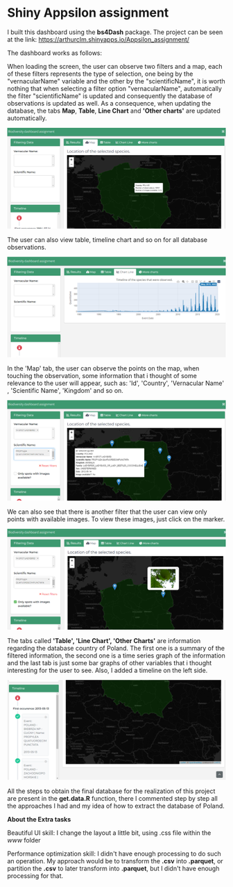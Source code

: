 # Shiny Appsilon assignment

I built this dashboard using the **bs4Dash** package. The project can be seen at the link: https://arthurclm.shinyapps.io/Appsilon_assignment/

The dashboard works as follows:

When loading the screen, the user can observe two filters and a map, each of these filters represents the type of selection, one being by the "vernacularName" variable and the other by the "scientificName", it is worth nothing that when selecting a filter option "vernacularName", automatically the filter "scientificName" is updated and consequently the database of observations is updated as well. As a consequence, when updating the database, the tabs **Map**, **Table**, **Line Chart** and **'Other charts'** are updated automatically.

![](images_tutorial/img1.png)

The user can also view table, timeline chart and so on for all database observations.

![](images_tutorial/img1_2.png)

In the 'Map' tab, the user can observe the points on the map, when touching the observation, some information that i thought of some relevance to the user will appear, such as: 'Id', 'Country', 'Vernacular Name' , 'Scientific Name', 'Kingdom' and so on.

![](images_tutorial/img2.png)

We can also see that there is another filter that the user can view only points with available images. To view these images, just click on the marker.

![](images_tutorial/img3.png)

The tabs called **'Table', 'Line Chart', 'Other Charts'** are information regarding the database country of Poland. The first one is a summary of the filtered information, the second one is a time series graph of the information and the last tab is just some bar graphs of other variables that i thought interesting for the user to see. Also, I added a timeline on the left side.

![](images_tutorial/img4.png)


All the steps to obtain the final database for the realization of this project are present in the **get.data.R** function, there I commented step by step all the approaches I had and my idea of how to extract the database of Poland.

**About the Extra tasks**

Beautiful UI skill: I change the layout a little bit, using .css file within the *www* folder

Performance optimization skill: I didn't have enough processing to do such an operation. My approach would be to transform the **.csv** into **.parquet**, or partition the **.csv** to later transform into **.parquet**, but I didn't have enough processing for that.
